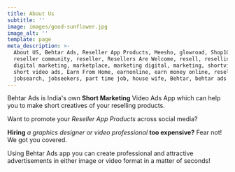 ```yaml
---
title: About Us
subtitle: ''
image: images/good-sunflower.jpg
image_alt: ''
template: page
meta_description: >-
  About US, Behtar Ads, Reseller App Products, Meesho, glowroad, Shop101,
  reseller community, reseller, Resellers Are Welcome, resell, reselling,
  digital marketing, marketplace, marketing digital, marketing, shortvideo,
  short video ads, Earn From Home, earnonline, earn money online, reselling app,
  jobsearch, jobseekers, part time job, house wife, Behtar, behtar ads
---
```

Behtar Ads is India's own **Short Marketing** Video Ads App which can help you to make short creatives of your reselling products.

Want to promote your *Reseller App Products* across social media?

**Hiring**  *a graphics designer or video professional* **too expensive?** Fear not! We got you covered.

Using Behtar Ads app you can create professional and attractive advertisements in either image or video format in a matter of seconds!
